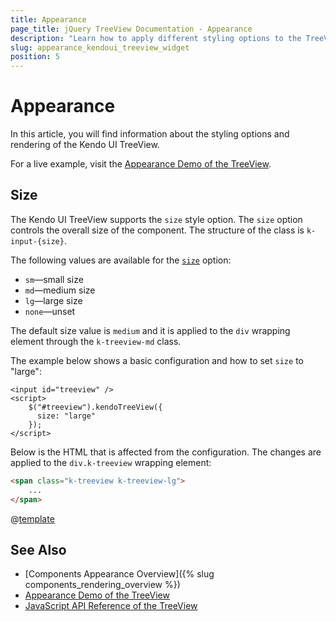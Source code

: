 ```yaml
---
title: Appearance
page_title: jQuery TreeView Documentation - Appearance
description: "Learn how to apply different styling options to the TreeView widget."
slug: appearance_kendoui_treeview_widget
position: 5 
---
```


# Appearance

In this article, you will find information about the styling options and rendering of the Kendo UI TreeView.

For a live example, visit the [Appearance Demo of the TreeView](https://demos.telerik.com/kendo-ui/treeview/appearance).

## Size

The Kendo UI TreeView supports the `size` style option. The `size` option controls the overall size of the component. The structure of the class is `k-input-{size}`.

The following values are available for the [`size`](/api/javascript/ui/treeview/configuration/size) option:

- `sm`—small size
- `md`—medium size
- `lg`—large size
- `none`—unset

The default size value is `medium` and it is applied to the `div` wrapping element through the `k-treeview-md` class.

The example below shows a basic configuration and how to set `size` to "large":

```dojo
<input id="treeview" />
<script>
    $("#treeview").kendoTreeView({
      size: "large"
    });
</script>
```

Below is the HTML that is affected from the configuration. The changes are applied to the `div.k-treeview` wrapping element:

```html
<span class="k-treeview k-treeview-lg">
    ...
</span>
```

@[template](/_contentTemplates/components-rendering-section.md#components-rendering-section)

## See Also

* [Components Appearance Overview]({% slug components_rendering_overview %})
* [Appearance Demo of the TreeView](https://demos.telerik.com/kendo-ui/treeview/appearance)
* [JavaScript API Reference of the TreeView](/api/javascript/ui/treeview)
